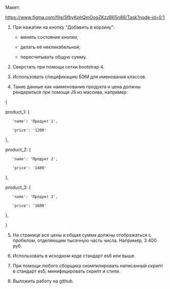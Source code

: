 Макет:

https://www.figma.com/file/SfbyKphQmOoqZKzzB65n88/Task?node-id=0:1
 

1. При нажатии на кнопку "Добавить в корзину":

    * менять состояние кнопки;

   * делать её некликабельной;

   * пересчитывать общую сумму.

2. Сверстать при помощи сетки bootstrap 4.

3. Использовать спецификацию БЭМ для именования классов.

4. Такие данные как наименование продукта и цена должны рендериться при помощи JS из массива, например:

{

   product_1: {

       'name': 'Продукт 1',

       'price': '1200'

   },

   product_2: {

       'name': 'Продукт 2',

       'price': '1400'

   },

   product_3: {

       'name': 'Продукт 3',

       'price': '1600'

   },

}

5. На странице все цены и общая сумма должны отображаться с пробелом, отделяющим тысячную часть числа. Например, 3 400 руб.

6. Использовать в исходном коде стандарт es6 или выше.

7. При помощи любого сборщика скомпилировать написанный скрипт в стандарт es5, минифицировать скрипт и стили.

8. Выложить работу на github.